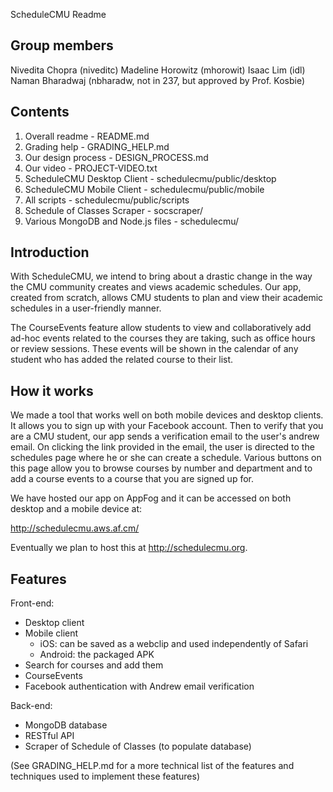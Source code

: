 ScheduleCMU Readme

Group members
--------------
Nivedita Chopra (niveditc)
Madeline Horowitz (mhorowit)
Isaac Lim (idl)
Naman Bharadwaj (nbharadw, not in 237, but approved by Prof. Kosbie)


Contents
--------------
1) Overall readme - README.md
2) Grading help - GRADING_HELP.md
3) Our design process - DESIGN_PROCESS.md
4) Our video - PROJECT-VIDEO.txt
5) ScheduleCMU Desktop Client - schedulecmu/public/desktop
6) ScheduleCMU Mobile Client - schedulecmu/public/mobile
7) All scripts - schedulecmu/public/scripts
8) Schedule of Classes Scraper - socscraper/
9) Various MongoDB and Node.js files - schedulecmu/


Introduction
--------------
With ScheduleCMU, we intend to bring about a drastic change in the way the
CMU community creates and views academic schedules. Our app, created from
scratch, allows CMU students to plan and view their academic schedules in a
user-friendly manner.

The CourseEvents feature allow students to view and collaboratively add ad-hoc
events related to the courses they are taking, such as office hours or review
sessions. These events will be shown in the calendar of any student who has
added the related course to their list.


How it works
--------------
We made a tool that works well on both mobile devices and desktop clients.
It allows you to sign up with your Facebook account. Then to verify that you
are a CMU student, our app sends a verification email to the user's andrew
email. On clicking the link provided in the email, the user is directed to the
schedules page where he or she can create a schedule. Various buttons on this
page allow you to browse courses by number and department and to add a course
events to a course that you are signed up for.

We have hosted our app on AppFog and it can be accessed on both desktop and
a mobile device at:

http://schedulecmu.aws.af.cm/

Eventually we plan to host this at http://schedulecmu.org.


Features
-------------
Front-end:
- Desktop client
- Mobile client
    - iOS: can be saved as a webclip and used independently of Safari
    - Android: the packaged APK
- Search for courses and add them
- CourseEvents
- Facebook authentication with Andrew email verification

Back-end:
- MongoDB database
- RESTful API
- Scraper of Schedule of Classes (to populate database)


(See GRADING_HELP.md for a more technical list of the features and techniques
 used to implement these features)
